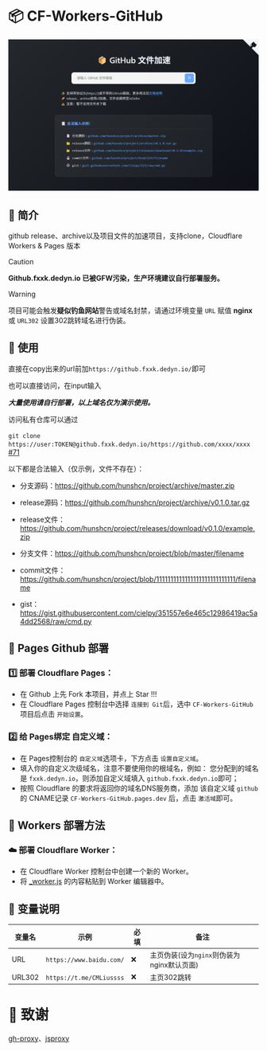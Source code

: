 # 📦 CF-Workers-GitHub
![img](./img.png)
## 📝 简介
github release、archive以及项目文件的加速项目，支持clone，Cloudflare Workers & Pages 版本

> [!CAUTION]
> **Github.fxxk.dedyn.io 已被GFW污染，生产环境建议自行部署服务。**

> [!WARNING]
> 项目可能会触发**疑似钓鱼网站**警告或域名封禁，请通过环境变量 `URL` 赋值 **nginx** 或 `URL302` 设置302跳转域名进行伪装。

## 🚀 使用

直接在copy出来的url前加`https://github.fxxk.dedyn.io/`即可

也可以直接访问，在input输入

***大量使用请自行部署，以上域名仅为演示使用。***

访问私有仓库可以通过

`git clone https://user:TOKEN@github.fxxk.dedyn.io/https://github.com/xxxx/xxxx` [#71](https://github.com/hunshcn/gh-proxy/issues/71)

以下都是合法输入（仅示例，文件不存在）：

- 分支源码：https://github.com/hunshcn/project/archive/master.zip

- release源码：https://github.com/hunshcn/project/archive/v0.1.0.tar.gz

- release文件：https://github.com/hunshcn/project/releases/download/v0.1.0/example.zip

- 分支文件：https://github.com/hunshcn/project/blob/master/filename

- commit文件：https://github.com/hunshcn/project/blob/1111111111111111111111111111/filename

- gist：https://gist.githubusercontent.com/cielpy/351557e6e465c12986419ac5a4dd2568/raw/cmd.py

## 📄 Pages Github 部署

### 1️⃣ 部署 Cloudflare Pages：
   - 在 Github 上先 Fork 本项目，并点上 Star !!!
   - 在 Cloudflare Pages 控制台中选择 `连接到 Git`后，选中 `CF-Workers-GitHub`项目后点击 `开始设置`。
     
### 2️⃣ 给 Pages绑定 自定义域：
   - 在 Pages控制台的 `自定义域`选项卡，下方点击 `设置自定义域`。
   - 填入你的自定义次级域名，注意不要使用你的根域名，例如：
     您分配到的域名是 `fxxk.dedyn.io`，则添加自定义域填入 `github.fxxk.dedyn.io`即可；
   - 按照 Cloudflare 的要求将返回你的域名DNS服务商，添加 该自定义域 `github`的 CNAME记录 `CF-Workers-GitHub.pages.dev` 后，点击 `激活域`即可。

## 👷 Workers 部署方法
### ☁️ 部署 Cloudflare Worker：

   - 在 Cloudflare Worker 控制台中创建一个新的 Worker。
   - 将 [_worker.js](https://github.com/cmliu/CF-Workers-GitHub/blob/main/_worker.js)  的内容粘贴到 Worker 编辑器中。

## 🔧 变量说明
| 变量名 | 示例 | 必填 | 备注 |
|--|--|--|--|
| URL | `https://www.baidu.com/` |❌| 主页伪装(设为`nginx`则伪装为nginx默认页面) |
| URL302 | `https://t.me/CMLiussss` |❌| 主页302跳转 |

# 🙏 致谢
[gh-proxy](https://github.com/hunshcn/gh-proxy)、[jsproxy](https://github.com/EtherDream/jsproxy/)
